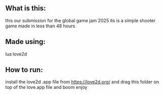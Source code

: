 ## What is this:
this our submission for the global game jam 2025 its is a simple shooter game made in less than 48 hours

## Made using:
lua love2d

## How to run:
install the love2d .app file from https://love2d.org/
and drag this folder on top of the love.app file and boom enjoy 
